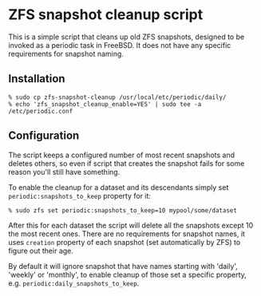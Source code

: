 # ZFS snapshot cleanup script

This is a simple script that cleans up old ZFS snapshots, designed to be
invoked as a periodic task in FreeBSD. It does not have any specific
requirements for snapshot naming.

## Installation

```
% sudo cp zfs-snapshot-cleanup /usr/local/etc/periodic/daily/
% echo 'zfs_snapshot_cleanup_enable=YES' | sudo tee -a /etc/periodic.conf
```

## Configuration

The script keeps a configured number of most recent snapshots and deletes
others, so even if script that creates the snapshot fails for some reason
you'll still have something.

To enable the cleanup for a dataset and its descendants simply set
`periodic:snapshots_to_keep` property for it:

```
% sudo zfs set periodic:snapshots_to_keep=10 mypool/some/dataset
```

After this for each dataset the script will delete all the snapshots except
10 the most recent ones. There are no requirements for snapshot names, it
uses `creation` property of each snapshot (set automatically by ZFS) to figure
out their age.

By default it will ignore snapshot that have names starting with 'daily',
'weekly' or 'monthly', to enable cleanup of those set a specific property,
e.g. `periodic:daily_snapshots_to_keep`.
